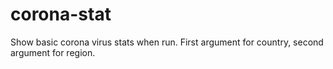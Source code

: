 # corona-stat
Show basic corona virus stats when run. First argument for country, second argument for region.
